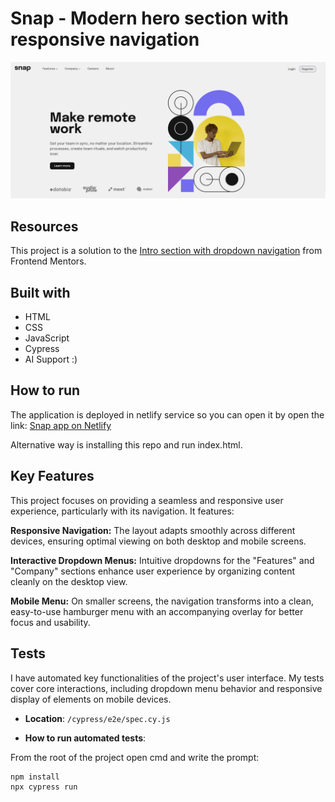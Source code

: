 # Snap - Modern hero section with responsive navigation

![demo image of Snap](./design/snap-demo.png)

## Resources

This project is a solution to the [Intro section with dropdown navigation](https://www.frontendmentor.io/challenges/intro-section-with-dropdown-navigation-ryaPetHE5) from Frontend Mentors.

## Built with

- HTML
- CSS
- JavaScript
- Cypress
- AI Support :)

## How to run

The application is deployed in netlify service so you can open it by open the link:
[Snap app on Netlify](https://snap-kwlodarczyk.netlify.app/)

Alternative way is installing this repo and run index.html.

## Key Features

This project focuses on providing a seamless and responsive user experience, particularly with its navigation. It features:

**Responsive Navigation:** The layout adapts smoothly across different devices, ensuring optimal viewing on both desktop and mobile screens.

**Interactive Dropdown Menus:** Intuitive dropdowns for the "Features" and "Company" sections enhance user experience by organizing content cleanly on the desktop view.

**Mobile Menu:** On smaller screens, the navigation transforms into a clean, easy-to-use hamburger menu with an accompanying overlay for better focus and usability.

## Tests

I have automated key functionalities of the project's user interface. My tests cover core interactions, including dropdown menu behavior and responsive display of elements on mobile devices.

- **Location**: `/cypress/e2e/spec.cy.js`

- **How to run automated tests**:

From the root of the project open cmd and write the prompt:

```bash
npm install
npx cypress run
```
